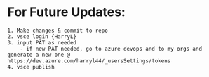 # For Future Updates:

    1. Make changes & commit to repo
    2. vsce login {HarryL}
    3. input PAT as needed
        - if new PAT needed, go to azure devops and to my orgs and generate a new one @ https://dev.azure.com/harryl44/_usersSettings/tokens
    4. vsce publish
